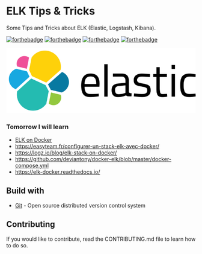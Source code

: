 # ELK Tips & Tricks

Some Tips and Tricks about ELK (Elastic, Logstash, Kibana).

[![forthebadge](https://forthebadge.com/images/badges/you-didnt-ask-for-this.svg)](http://forthebadge.com) [![forthebadge](https://forthebadge.com/images/badges/contains-technical-debt.svg)](http://forthebadge.com)  [![forthebadge](https://forthebadge.com/images/badges/check-it-out.svg)](http://forthebadge.com)  [![forthebadge](https://forthebadge.com/images/badges/built-with-love.svg)](http://forthebadge.com)

![Elastic](./images/elastic-logo-256.png)

### Tomorrow I will learn

* [ELK on Docker](https://towardsdatascience.com/running-securing-and-deploying-elastic-stack-on-docker-f1a8ebf1dc5b)
* https://easyteam.fr/configurer-un-stack-elk-avec-docker/
* https://logz.io/blog/elk-stack-on-docker/
* https://github.com/deviantony/docker-elk/blob/master/docker-compose.yml
* https://elk-docker.readthedocs.io/

## Build with

* [Git](https://git-scm.com) - Open source distributed version control system

## Contributing

If you would like to contribute, read the CONTRIBUTING.md file to learn how to do so.
